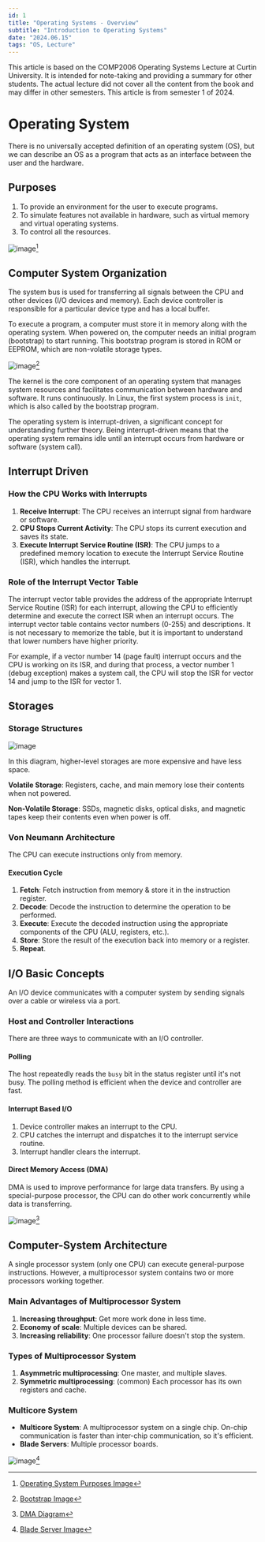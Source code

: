 ```yaml
---
id: 1
title: "Operating Systems - Overview"
subtitle: "Introduction to Operating Systems"
date: "2024.06.15"
tags: "OS, Lecture"
---
```


This article is based on the COMP2006 Operating Systems Lecture at Curtin University. It is intended for note-taking and providing a summary for other students. The actual lecture did not cover all the content from the book and may differ in other semesters. This article is from semester 1 of 2024.

# Operating System

There is no universally accepted definition of an operating system (OS), but we can describe an OS as a program that acts as an interface between the user and the hardware.

## Purposes

1. To provide an environment for the user to execute programs.
2. To simulate features not available in hardware, such as virtual memory and virtual operating systems.
3. To control all the resources.

![image](/images/2024-06-16-15-37-14.png)[^1]

## Computer System Organization

The system bus is used for transferring all signals between the CPU and other devices (I/O devices and memory). Each device controller is responsible for a particular device type and has a local buffer.

To execute a program, a computer must store it in memory along with the operating system. When powered on, the computer needs an initial program (bootstrap) to start running. This bootstrap program is stored in ROM or EEPROM, which are non-volatile storage types.

![image](/images/2024-06-16-18-02-28.png)[^2]

The kernel is the core component of an operating system that manages system resources and facilitates communication between hardware and software. It runs continuously. In Linux, the first system process is `init`, which is also called by the bootstrap program.

The operating system is interrupt-driven, a significant concept for understanding further theory. Being interrupt-driven means that the operating system remains idle until an interrupt occurs from hardware or software (system call).

## Interrupt Driven

### How the CPU Works with Interrupts

1. **Receive Interrupt**: The CPU receives an interrupt signal from hardware or software.
2. **CPU Stops Current Activity**: The CPU stops its current execution and saves its state.
3. **Execute Interrupt Service Routine (ISR)**: The CPU jumps to a predefined memory location to execute the Interrupt Service Routine (ISR), which handles the interrupt.

### Role of the Interrupt Vector Table

The interrupt vector table provides the address of the appropriate Interrupt Service Routine (ISR) for each interrupt, allowing the CPU to efficiently determine and execute the correct ISR when an interrupt occurs. The interrupt vector table contains vector numbers (0-255) and descriptions. It is not necessary to memorize the table, but it is important to understand that lower numbers have higher priority.

For example, if a vector number 14 (page fault) interrupt occurs and the CPU is working on its ISR, and during that process, a vector number 1 (debug exception) makes a system call, the CPU will stop the ISR for vector 14 and jump to the ISR for vector 1.

## Storages

### Storage Structures

![image](/images/2024-06-16-20-09-05.png)

In this diagram, higher-level storages are more expensive and have less space.

**Volatile Storage**: Registers, cache, and main memory lose their contents when not powered.

**Non-Volatile Storage**: SSDs, magnetic disks, optical disks, and magnetic tapes keep their contents even when power is off.

### Von Neumann Architecture

The CPU can execute instructions only from memory.

#### Execution Cycle

1. **Fetch**: Fetch instruction from memory & store it in the instruction register.
2. **Decode**: Decode the instruction to determine the operation to be performed.
3. **Execute**: Execute the decoded instruction using the appropriate components of the CPU (ALU, registers, etc.).
4. **Store**: Store the result of the execution back into memory or a register.
5. **Repeat**.

## I/O Basic Concepts

An I/O device communicates with a computer system by sending signals over a cable or wireless via a port.

### Host and Controller Interactions

There are three ways to communicate with an I/O controller.

#### Polling

The host repeatedly reads the `busy` bit in the status register until it's not busy. The polling method is efficient when the device and controller are fast.

#### Interrupt Based I/O

1. Device controller makes an interrupt to the CPU.
2. CPU catches the interrupt and dispatches it to the interrupt service routine.
3. Interrupt handler clears the interrupt.

#### Direct Memory Access (DMA)

DMA is used to improve performance for large data transfers. By using a special-purpose processor, the CPU can do other work concurrently while data is transferring.

![image](/images/2024-06-17-16-20-02.png)[^3]

## Computer-System Architecture

A single processor system (only one CPU) can execute general-purpose instructions. However, a multiprocessor system contains two or more processors working together.

### Main Advantages of Multiprocessor System

1. **Increasing throughput**: Get more work done in less time.
2. **Economy of scale**: Multiple devices can be shared.
3. **Increasing reliability**: One processor failure doesn't stop the system.

### Types of Multiprocessor System

1. **Asymmetric multiprocessing**: One master, and multiple slaves.
2. **Symmetric multiprocessing**: (common) Each processor has its own registers and cache.

### Multicore System

- **Multicore System**: A multiprocessor system on a single chip. On-chip communication is faster than inter-chip communication, so it's efficient.
- **Blade Servers**: Multiple processor boards.

![image](/images/2024-06-17-17-04-34.png)[^4]

[^1]: [Operating System Purposes Image](https://www.geeksforgeeks.org/introduction-of-operating-system-set-1/)
[^2]: [Bootstrap Image](https://uselessetymology.com/2019/11/07/the-origins-of-the-phrase-pull-yourself-up-by-your-bootstraps/)
[^3]: [DMA Diagram](https://jawadsblog.wordpress.com/2009/11/21/direct-memory-access/)
[^4]: [Blade Server Image](https://en.wikipedia.org/wiki/Blade_server)
